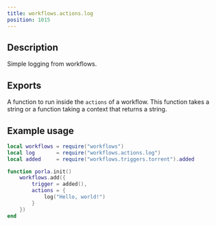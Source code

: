 ```yaml
---
title: workflows.actions.log
position: 1015
---
```


## Description

Simple logging from workflows.

## Exports

A function to run inside the `actions` of a workflow. This function takes a string
or a function taking a context that returns a string.

## Example usage

```lua
local workflows = require("workflows")
local log       = require("workflows.actions.log")
local added     = require("workflows.triggers.torrent").added

function porla.init()
    workflows.add({
        trigger = added(),
        actions = {
            log("Hello, world!")
        }
    })
end
```
